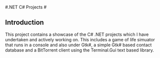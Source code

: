 #.NET C# Projects #

## Introduction ##

This project contains a showcase of the C# .NET projects which I have undertaken and actively working on. This includes a game of life simuator that runs in a console and also under Gtk#, a simple Gtk# based contact database and a BitTorrent client using the Terminal.Gui text based library. 


